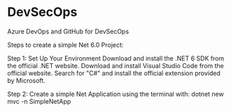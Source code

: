 # DevSecOps
Azure DevOps and GitHub for DevSecOps

Steps to create a simple Net 6.0 Project:

Step 1: Set Up Your Environment
Download and install the .NET 6 SDK from the official .NET website.
Download and install Visual Studio Code from the official website.
Search for "C#" and install the official extension provided by Microsoft.

Step 2:
Create a simple Net Application using the terminal with: dotnet new mvc -n SimpleNetApp